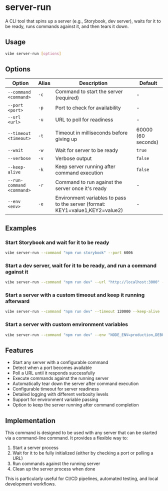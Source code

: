 # server-run

A CLI tool that spins up a server (e.g., Storybook, dev server), waits for it to be ready, runs commands against it, and then tears it down.

## Usage

```bash
vibe server-run [options]
```

## Options

| Option | Alias | Description | Default |
|--------|-------|-------------|---------|
| `--command <command>` | `-c` | Command to start the server (required) | - |
| `--port <port>` | `-p` | Port to check for availability | - |
| `--url <url>` | `-u` | URL to poll for readiness | - |
| `--timeout <timeout>` | `-t` | Timeout in milliseconds before giving up | 60000 (60 seconds) |
| `--wait` | `-w` | Wait for server to be ready | `true` |
| `--verbose` | `-v` | Verbose output | `false` |
| `--keep-alive` | `-k` | Keep server running after command execution | `false` |
| `--run-command <command>` | `-r` | Command to run against the server once it's ready | - |
| `--env <env>` | `-e` | Environment variables to pass to the server (format: KEY1=value1,KEY2=value2) | - |

## Examples

### Start Storybook and wait for it to be ready

```bash
vibe server-run --command "npm run storybook" --port 6006
```

### Start a dev server, wait for it to be ready, and run a command against it

```bash
vibe server-run --command "npm run dev" --url "http://localhost:3000" --run-command "npm run test:e2e"
```

### Start a server with a custom timeout and keep it running afterward

```bash
vibe server-run --command "npm run dev" --timeout 120000 --keep-alive
```

### Start a server with custom environment variables

```bash
vibe server-run --command "npm run dev" --env "NODE_ENV=production,DEBUG=true"
```

## Features

- Start any server with a configurable command
- Detect when a port becomes available
- Poll a URL until it responds successfully
- Execute commands against the running server
- Automatically tear down the server after command execution
- Configurable timeout for server readiness
- Detailed logging with different verbosity levels
- Support for environment variable passing
- Option to keep the server running after command completion

## Implementation

This command is designed to be used with any server that can be started via a command-line command. It provides a flexible way to:

1. Start a server process
2. Wait for it to be fully initialized (either by checking a port or polling a URL)
3. Run commands against the running server
4. Clean up the server process when done

This is particularly useful for CI/CD pipelines, automated testing, and local development workflows.